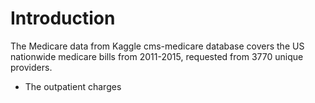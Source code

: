 # Introduction
The Medicare data from Kaggle cms-medicare database covers the US nationwide medicare bills from 2011-2015, requested from 3770 unique providers.   

- The outpatient charges  
